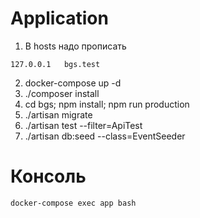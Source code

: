 # Application

1) В hosts надо прописать 
```
127.0.0.1	bgs.test
```
2) docker-compose up -d
3) ./composer install
4) cd bgs; npm install; npm run production
5) ./artisan migrate
6) ./artisan test --filter=ApiTest
7) ./artisan db:seed --class=EventSeeder


# Консоль

```sh
docker-compose exec app bash
```